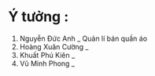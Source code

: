# Ý tưởng : 
  01. Nguyễn Đức Anh _ Quản lí bán quần áo 
  02. Hoàng Xuân Cường _ 
  03. Khuất Phú Kiên _ 
  04. Vũ Minh Phong _
